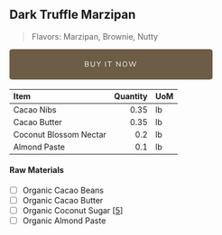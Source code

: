 ## Dark Truffle Marzipan 
> Flavors: Marzipan, Brownie, Nutty

[![Buy Now](/assets/images/buy-now.png "Buy Now")](https://shop.osocra.com/products/21112911)

| Item | Quantity | UoM  |
| :---     | ---:    | :--- |
| Cacao Nibs  | 0.35   | lb    |
| Cacao Butter   | 0.35   | lb    |
| Coconut Blossom Nectar     | 0.2      | lb      |
| Almond Paste   | 0.1      | lb      |


#### Raw Materials
- [ ] Organic Cacao Beans
- [ ] Organic Cacao Butter
- [ ] Organic Coconut Sugar [[5](/vendors)]
- [ ] Organic Almond Paste
